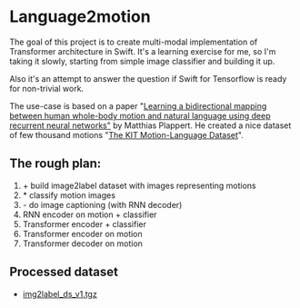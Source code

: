 # Language2motion

The goal of this project is to create multi-modal implementation of Transformer architecture in Swift. It's a learning exercise for me, so I'm taking it slowly, starting from simple image classifier and building it up.

Also it's an attempt to answer the question if Swift for Tensorflow is ready for non-trivial work.

The use-case is based on a paper "[Learning a bidirectional mapping between human whole-body motion and natural language using deep recurrent neural networks"](https://arxiv.org/abs/1705.06400) by Matthias Plappert. He created a nice dataset of few thousand motions "[The KIT Motion-Language Dataset](https://arxiv.org/abs/1607.03827)".

## The rough plan:
1. \+ build image2label dataset with images representing motions
2. \* classify motion images
3. \- do image captioning (with RNN decoder)
4. RNN encoder on motion + classifier
5. Transformer encoder + classifier
6. Transformer encoder on motion
7. Transformer decoder on motion

## Processed dataset
* [img2label_ds_v1.tgz](https://github.com/wojtekcz/language2motion/releases/download/v0.1.0/img2label_ds_v1.tgz)
